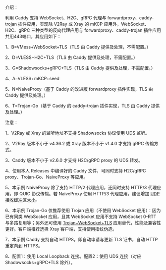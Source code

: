 介绍：

利用 Caddy 支持 WebSocket、H2C、gRPC 代理与 forwardproxy、caddy-trojan 插件应用，实现除 V2Ray 或 Xray 的 mKCP 应用外，WebSocket、H2C、gRPC 三种类型的反向代理应用与 forwardproxy、caddy-trojan 插件应用共用443端口，其应用如下：

1、B=VMess+WebSocket+TLS（TLS 由 Caddy 提供及处理，不需配置。）

2、D=VLESS+H2C+TLS（TLS 由 Caddy 提供及处理，不需配置。）

3、G=Shadowsocks+gRPC+TLS（TLS 由 Caddy 提供及处理，不需配置。）

4、A=VLESS+mKCP+seed

5、N=NaiveProxy（基于 Caddy 的改进版 forwardproxy 插件实现，TLS 由 Caddy 提供及处理。）

6、T=Trojan-Go（基于 Caddy 的 caddy-trojan 插件实现，TLS 由 Caddy 提供及处理。）

注意：

1、V2Ray 或 Xray 的监听地址不支持 Shadowsocks 协议使用 UDS 监听。

2、V2Ray 版本不小于 v4.36.2 或 Xray 版本不小于 v1.4.0 才支持 gRPC 传输方式。

3、Caddy 版本不小于 v2.6.0 才支持 H2C/gRPC proxy 的 UDS 转发。

4、使用本人 Releases 中编译好的 Caddy 文件，可同时支持 H2C/gRPC proxy、Trojan-Go、NaiveProxy 等应用。

5、本示例 NaiveProxy 除了支持 HTTP/2 代理应用，还同时支持 HTTP/3 代理应用，即 QUIC 协议传输。若 NaiveProxy 使用 HTTP/3 代理应用，建议增加 [UDP 接收缓冲区大小](https://github.com/lucas-clemente/quic-go/wiki/UDP-Receive-Buffer-Size)。

6、本示例 Trojan-Go 仅推荐使用 Trojan 应用（不使用 WebSocket 应用）：因为已有同类 WebSocket 应用，且其 WebSocket 应用不支持 WebSocket 0-RTT 与多路复用等；另外还可使用 [Trojan+WebSocket+TLS](https://github.com/lxhao61/integrated-examples/tree/main/V2Ray(Trojan%2BWebSocket)%2BCaddy%5CNginx) 应用替代，性能及兼容性更好。客户端推荐选择 Xray 客户端，支持使用指纹伪造。

7、本示例 Caddy 支持自动 HTTPS，即自动申请与更新 TLS 证书，自动 HTTP 重定向到 HTTPS。

8、配置1：使用 Local Loopback 连接。配置2：使用 UDS 连接（对应 Shadowsocks+gRPC+TLS 除外）。
